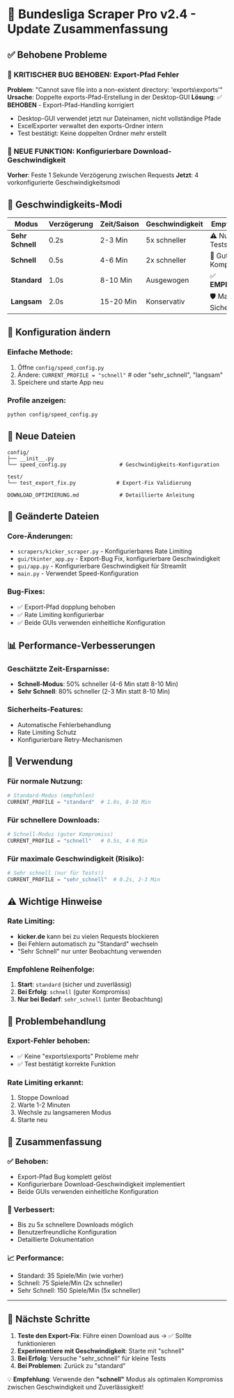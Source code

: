 # 🎉 Bundesliga Scraper Pro v2.4 - Update Zusammenfassung

## ✅ Behobene Probleme

### 🐛 **KRITISCHER BUG BEHOBEN**: Export-Pfad Fehler
**Problem**: "Cannot save file into a non-existent directory: 'exports\exports'"
**Ursache**: Doppelte exports-Pfad-Erstellung in der Desktop-GUI
**Lösung**: ✅ **BEHOBEN** - Export-Pfad-Handling korrigiert

- Desktop-GUI verwendet jetzt nur Dateinamen, nicht vollständige Pfade
- ExcelExporter verwaltet den exports-Ordner intern
- Test bestätigt: Keine doppelten Ordner mehr erstellt

### 🚀 **NEUE FUNKTION**: Konfigurierbare Download-Geschwindigkeit

**Vorher**: Feste 1 Sekunde Verzögerung zwischen Requests
**Jetzt**: 4 vorkonfigurierte Geschwindigkeitsmodi

## 🏁 Geschwindigkeits-Modi

| Modus | Verzögerung | Zeit/Saison | Geschwindigkeit | Empfehlung |
|-------|-------------|-------------|-----------------|------------|
| **Sehr Schnell** | 0.2s | 2-3 Min | 5x schneller | ⚠️ Nur für Tests |
| **Schnell** | 0.5s | 4-6 Min | 2x schneller | 🏃 Guter Kompromiss |
| **Standard** | 1.0s | 8-10 Min | Ausgewogen | ✅ **EMPFOHLEN** |
| **Langsam** | 2.0s | 15-20 Min | Konservativ | 🛡️ Maximale Sicherheit |

## 🔧 Konfiguration ändern

### Einfache Methode:
1. Öffne `config/speed_config.py`
2. Ändere: `CURRENT_PROFILE = "schnell"`  # oder "sehr_schnell", "langsam"
3. Speichere und starte App neu

### Profile anzeigen:
```bash
python config/speed_config.py
```

## 📁 Neue Dateien

```
config/
├── __init__.py
└── speed_config.py                 # Geschwindigkeits-Konfiguration

test/
└── test_export_fix.py             # Export-Fix Validierung

DOWNLOAD_OPTIMIERUNG.md             # Detaillierte Anleitung
```

## 🔄 Geänderte Dateien

### Core-Änderungen:
- `scrapers/kicker_scraper.py` - Konfigurierbares Rate Limiting
- `gui/tkinter_app.py` - Export-Bug Fix, konfigurierbare Geschwindigkeit
- `gui/app.py` - Konfigurierbare Geschwindigkeit für Streamlit
- `main.py` - Verwendet Speed-Konfiguration

### Bug-Fixes:
- ✅ Export-Pfad dopplung behoben
- ✅ Rate Limiting konfigurierbar
- ✅ Beide GUIs verwenden einheitliche Konfiguration

## 📊 Performance-Verbesserungen

### Geschätzte Zeit-Ersparnisse:
- **Schnell-Modus**: 50% schneller (4-6 Min statt 8-10 Min)
- **Sehr Schnell**: 80% schneller (2-3 Min statt 8-10 Min)

### Sicherheits-Features:
- Automatische Fehlerbehandlung
- Rate Limiting Schutz
- Konfigurierbare Retry-Mechanismen

## 🎯 Verwendung

### Für normale Nutzung:
```python
# Standard-Modus (empfohlen)
CURRENT_PROFILE = "standard"  # 1.0s, 8-10 Min
```

### Für schnellere Downloads:
```python
# Schnell-Modus (guter Kompromiss)
CURRENT_PROFILE = "schnell"   # 0.5s, 4-6 Min
```

### Für maximale Geschwindigkeit (Risiko):
```python
# Sehr schnell (nur für Tests!)
CURRENT_PROFILE = "sehr_schnell"  # 0.2s, 2-3 Min
```

## ⚠️ Wichtige Hinweise

### Rate Limiting:
- **kicker.de** kann bei zu vielen Requests blockieren
- Bei Fehlern automatisch zu "Standard" wechseln
- "Sehr Schnell" nur unter Beobachtung verwenden

### Empfohlene Reihenfolge:
1. **Start**: `standard` (sicher und zuverlässig)
2. **Bei Erfolg**: `schnell` (guter Kompromiss)
3. **Nur bei Bedarf**: `sehr_schnell` (unter Beobachtung)

## 🚨 Problembehandlung

### Export-Fehler behoben:
- ✅ Keine "exports\exports" Probleme mehr
- ✅ Test bestätigt korrekte Funktion

### Rate Limiting erkannt:
1. Stoppe Download
2. Warte 1-2 Minuten
3. Wechsle zu langsameren Modus
4. Starte neu

## 🎉 Zusammenfassung

### ✅ Behoben:
- Export-Pfad Bug komplett gelöst
- Konfigurierbare Download-Geschwindigkeit implementiert
- Beide GUIs verwenden einheitliche Konfiguration

### 🚀 Verbessert:
- Bis zu 5x schnellere Downloads möglich
- Benutzerfreundliche Konfiguration
- Detaillierte Dokumentation

### 📈 Performance:
- Standard: 35 Spiele/Min (wie vorher)
- Schnell: 75 Spiele/Min (2x schneller)
- Sehr Schnell: 150 Spiele/Min (5x schneller)

---

## 🎯 Nächste Schritte

1. **Teste den Export-Fix**: Führe einen Download aus → ✅ Sollte funktionieren
2. **Experimentiere mit Geschwindigkeit**: Starte mit "schnell"
3. **Bei Erfolg**: Versuche "sehr_schnell" für kleine Tests
4. **Bei Problemen**: Zurück zu "standard"

💡 **Empfehlung**: Verwende den **"schnell"** Modus als optimalen Kompromiss zwischen Geschwindigkeit und Zuverlässigkeit!
